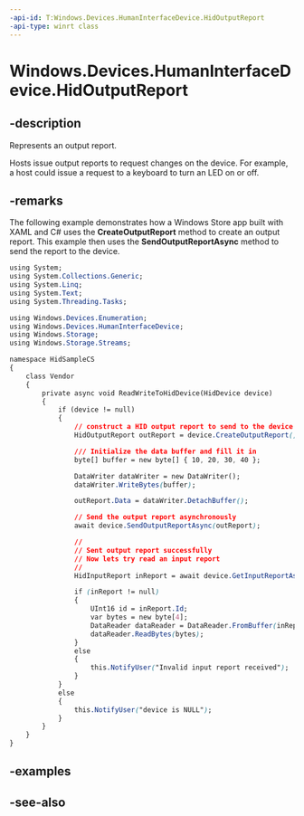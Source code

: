 ----api-id: T:Windows.Devices.HumanInterfaceDevice.HidOutputReport
-api-type: winrt class
---<!-- Class syntax.public class HidOutputReport : Windows.Devices.HumanInterfaceDevice.IHidOutputReport--># Windows.Devices.HumanInterfaceDevice.HidOutputReport## -descriptionRepresents an output report.Hosts issue output reports to request changes on the device. For example, a host could issue a request to a keyboard to turn an LED on or off.## -remarksThe following example demonstrates how a Windows Store app built with XAML and C# uses the **CreateOutputReport** method to create an output report. This example then uses the **SendOutputReportAsync** method to send the report to the device.```cssusing System;using System.Collections.Generic;using System.Linq;using System.Text;using System.Threading.Tasks;using Windows.Devices.Enumeration;using Windows.Devices.HumanInterfaceDevice;using Windows.Storage;using Windows.Storage.Streams;namespace HidSampleCS{    class Vendor    {        private async void ReadWriteToHidDevice(HidDevice device)        {            if (device != null)            {                // construct a HID output report to send to the device                HidOutputReport outReport = device.CreateOutputReport();                /// Initialize the data buffer and fill it in                byte[] buffer = new byte[] { 10, 20, 30, 40 };                DataWriter dataWriter = new DataWriter();                dataWriter.WriteBytes(buffer);                outReport.Data = dataWriter.DetachBuffer();                // Send the output report asynchronously                await device.SendOutputReportAsync(outReport);                //                // Sent output report successfully                 // Now lets try read an input report                 //                HidInputReport inReport = await device.GetInputReportAsync();                if (inReport != null)                {                    UInt16 id = inReport.Id;                    var bytes = new byte[4];                    DataReader dataReader = DataReader.FromBuffer(inReport.Data);                    dataReader.ReadBytes(bytes);                }                else                {                    this.NotifyUser("Invalid input report received");                }            }            else            {                this.NotifyUser("device is NULL");            }        }    }}```## -examples## -see-also